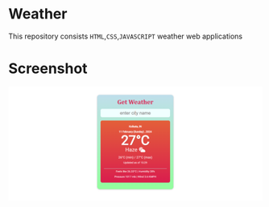 # Weather
This repository consists `HTML`,`CSS`,`JAVASCRIPT` weather web applications

# Screenshot

<img src="screenshot.png" alt="screenshot"/>